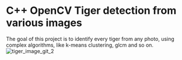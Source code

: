# C++ OpenCV Tiger detection from various images

The goal of this project is to identify every tiger from any photo, using complex algorithms, like k-means clustering, glcm and so on.![tiger_image_git_2](https://github.com/madalinporojan2010/tiger_detection_opencv/assets/100992234/5667cbf2-10c9-4a2a-9aff-8ccadc1fefe1)
